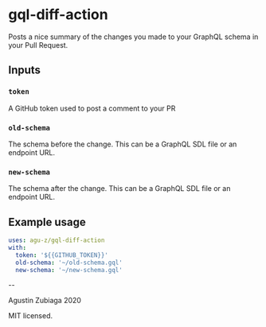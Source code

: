 # gql-diff-action

Posts a nice summary of the changes you made to your GraphQL schema in your Pull Request.

## Inputs

### `token`

A GitHub token used to post a comment to your PR

### `old-schema`

The schema before the change. This can be a GraphQL SDL file or an endpoint URL.

### `new-schema`

The schema after the change. This can be a GraphQL SDL file or an endpoint URL.

## Example usage

```yaml
uses: agu-z/gql-diff-action
with:
  token: '${{GITHUB_TOKEN}}'
  old-schema: '~/old-schema.gql'
  new-schema: '~/new-schema.gql'
```

--

Agustin Zubiaga 2020

MIT licensed.
